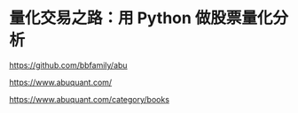 # 量化交易之路：用 Python 做股票量化分析

<https://github.com/bbfamily/abu>

<https://www.abuquant.com/>

<https://www.abuquant.com/category/books>